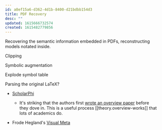 ```yaml
---
id: a8ef15a6-d362-4d1b-8400-d21bdbb154d3
title: PDF Recovery
desc: ""
updated: 1615666732574
created: 1615482779856
---
```


Recovering the semantic information embedded in PDFs, reconstructing models notated inside.

Clipping

Symbolic augmentation

Explode symbol table

Parsing the original LaTeX?

- [ScholarPhi](https://scholarphi.org/)

  - It's striking that the authors first [wrote an overview paper](https://arxiv.org/abs/2010.05129) before they dove in. This is a useful process [[theory.overview-works]] that lots of academics do.

- Frode Hegland's [Visual Meta](https://visual-meta.info/)
